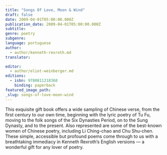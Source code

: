 ```yaml
---
title: "Songs Of Love, Moon & Wind"
draft: false
date: 2009-04-01T05:00:00.000Z
publication_date: 2009-04-01T05:00:00.000Z
subtitle:
genre: poetry
subgenre:
language: portuguese
author:
  - author/kenneth-rexroth.md
translator:

editor:
  - author/eliot-weinberger.md
editions:
  - isbn: 9780811218368
    binding: paperback
featured_image_path:
_slug: songs-of-love-moon-wind
---
```


This exquisite gift book offers a wide sampling of Chinese verse, from the first century to our own time, beginning with the lyric poetry of Tu Fu, moving to the folk songs of the Six Dynasties Period, on to the Sung Dynasty, and to the present. Also represented are some of the best-known women of Chinese poetry, including Li Ching-chao and Chu Shu-chen. These simple, accessible but profound poems come through to us with a breathtaking immediacy in Kenneth Rexroth’s English versions — a wonderful gift for any lover of poetry.

